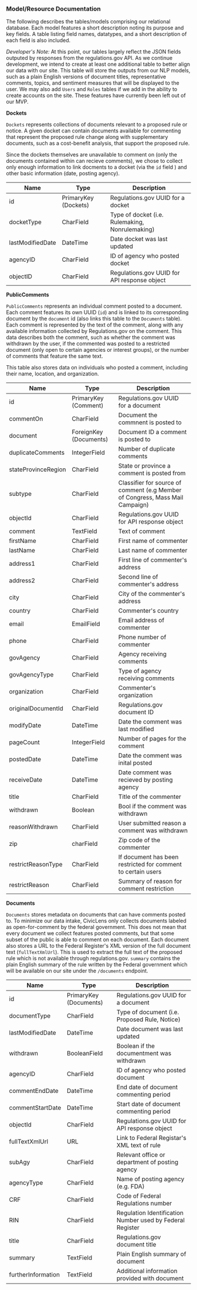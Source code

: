 ### Model/Resource Documentation

The following describes the tables/models comprising our relational database. Each model features a short description noting its purpose and key fields. A table listing field names, datatypes, and a short description of each field is also included.

*Developer's Note:* At this point, our tables largely reflect the JSON fields outputed by responses from the regulations.gov API. As we continue development, we intend to create at least one additional table to better align our data with our site. This table will store the outputs from our NLP models, such as a plain English versions of document titles, representative comments, topics, and sentiment measures that will be displayed to the user. We may also add `Users` and `Roles` tables if we add in the ability to create accounts on the site. These features have currently been left out of our MVP.

**Dockets**

`Dockets` represents collections of documents relevant to a proposed rule or notice. A given docket can contain documents available for commenting that represent the proposed rule change along with supplementary documents, such as a cost-benefit analysis, that support the proposed rule.

Since the dockets themselves are unavailable to comment on (only the documents contained within can recieve comments), we chose to collect only enough information to link docments to a docket (via the `id` field ) and other basic information (date, posting agency).


| Name              | Type                 | Description               |
| ----------------- | -------------------- | ------------------------- |
| id                | PrimaryKey (Dockets) | Regulations.gov UUID for a docket |
| docketType       | CharField             | Type of docket (i.e. Rulemaking, Nonrulemaking)       |
| lastModifiedDate | DateTime | Date docket was last updated   |
| agencyID  |  CharField  | ID of agency who posted docket |
| objectID | CharField  |  Regulations.gov UUID for API response object |

**PublicComments**

`PublicComments` represents an individual comment posted to a document. Each comment features its own UUID (`id`) and is linked to its corresponding document by the `document` id (also links this table to the `Documents` table). Each comment is represented by the text of the comment, along with any available information collected by Regulations.gov on the comment. This data describes both the comment, such as whether the comment was withdrawn by the user, if the commented was posted to a restricted document (only open to certain agencies or interest groups), or the number of comments that feature the same text.

This table also stores data on individuals who posted a comment, including their name, location, and organization.


| Name              | Type                 | Description               |
| ----------------- | -------------------- | ------------------------- |
| id | PrimaryKey (Comment) | Regulations.gov UUID for a document |
| commentOn   | CharField  | Document the commnent is posted to  |
| document | ForeignKey (Documents) | Document ID a comment is posted to   |
| duplicateComments  |  IntegerField  | Number of duplicate comments |
| stateProvinceRegion | CharField  | State or province a comment is posted from |
| subtype | CharField | Classifier for source of comment (e.g Member of Congress, Mass Mail Campaign) |
| objectId | CharField | Regulations.gov UUID for API response object |
| comment| TextField | Text of comment |
| firstName | CharField | First name of commenter |
| lastName| CharField | Last name of commenter |
| address1 | CharField | First line of commenter's address |
| address2 | CharField | Second line of commenter's address |
| city | CharField | City of the commenter's address |
| country | CharField | Commenter's country |
| email | EmailField | Email address of commenter |
| phone | CharField | Phone number of commenter |
| govAgency | CharField | Agency receiving comments |
| govAgencyType | CharField | Type of agency receiving comments |
| organization | CharField | Commenter's organization |
| originalDocumentId | CharField | Regulations.gov document ID |
| modifyDate | DateTime | Date the comment was last modified |
| pageCount | IntegerField | Number of pages for the comment |
| postedDate | DateTime | Date the comment was inital posted |
| receiveDate | DateTime | Date comment was recieved by posting agency |
| title | CharField | Title of the commenter |
| withdrawn | Boolean | Bool if the comment was withdrawn |
| reasonWithdrawn | CharField | User submitted reason a comment was withdrawn |
| zip | charField | Zip code of the commenter |
| restrictReasonType | CharField | If document has been restricted for comment to certain users |
| restrictReason | CharField | Summary of reason for comment restriction |


**Documents**

`Documents` stores metadata on documents that can have comments posted to. To minimize our data intake, CivicLens only collects documents labeled as open-for-comment by the federal government. This does not mean that every document we collect features posted comments, but that some subset of the public is able to comment on each document. Each document also stores a URL to the Federal Register's XML version of the full document text (`fullTextXmlUrl`). This is used to extract the full text of the proposed rule which is not available through regulations.gov. `summary` contains the plain English summary of the rule written by the Federal government which will be available on our site under the `/documents` endpoint.

| Name              | Type                 | Description               |
| ----------------- | -------------------- | ------------------------- |
| id                | PrimaryKey (Documents) | Regulations.gov UUID for a document |
| documentType       | CharField             | Type of document (i.e. Proposed Rule, Notice)       |
| lastModifiedDate | DateTime | Date document was last updated   |
| withdrawn | BooleanField  |  Boolean if the documentment was withdrawn |
| agencyID | CharField | ID of agency who posted document |
| commentEndDate| DateTime | End date of document commenting period |
| commentStartDate | DateTime | Start date of document commenting period |
| objectId | CharField | Regulations.gov UUID for API response object |
| fullTextXmlUrl | URL | Link to Federal Registar's XML text of rule |
| subAgy | CharField | Relevant office or department of posting agency |
| agencyType | CharField | Name of posting agency (e.g. FDA) |
| CRF | CharField | Code of Federal Regulations number |
| RIN | CharField | Regulation Identification Number used by Federal Register |
| title | CharField | Regulations.gov document title |
| summary | TextField | Plain English summary of document |
| furtherInformation | TextField | Additional information provided with document |
